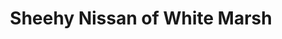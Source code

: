 ---
title: "Sheehy Nissan of White Marsh"
url: /white-marsh/sheehy-nissan-of-white-marsh/
shop: Autohaus
---